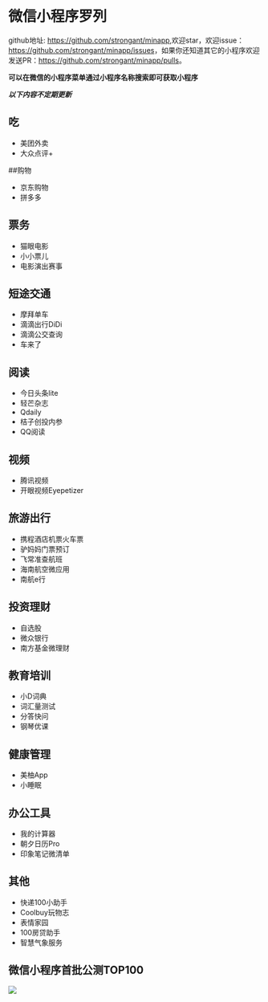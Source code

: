 # 微信小程序罗列
github地址: <https://github.com/strongant/minapp>,欢迎star，欢迎issue：<https://github.com/strongant/minapp/issues>，如果你还知道其它的小程序欢迎发送PR：<https://github.com/strongant/minapp/pulls>。

**可以在微信的小程序菜单通过小程序名称搜索即可获取小程序**

***以下内容不定期更新***

## 吃

* 美团外卖
* 大众点评+

##购物

* 京东购物
* 拼多多

## 票务

* 猫眼电影
* 小小票儿
* 电影演出赛事

## 短途交通

* 摩拜单车
* 滴滴出行DiDi
* 滴滴公交查询
* 车来了

## 阅读

* 今日头条lite
* 轻芒杂志
* Qdaily
* 桔子创投内参
* QQ阅读

## 视频

* 腾讯视频
* 开眼视频Eyepetizer

## 旅游出行

* 携程酒店机票火车票
* 驴妈妈门票预订
* 飞常准查航班
* 海南航空微应用
* 南航e行

## 投资理财

* 自选股
* 微众银行
* 南方基金微理财

## 教育培训

* 小D词典
* 词汇量测试
* 分答快问
* 钢琴优课

## 健康管理

* 美柚App
* 小睡眠

## 办公工具

* 我的计算器
* 朝夕日历Pro
* 印象笔记微清单

## 其他

* 快递100小助手
* Coolbuy玩物志
* 表情家园
* 100房贷助手
* 智慧气象服务

## 微信小程序首批公测TOP100
![](http://i1.piimg.com/567571/f70534ad259694a3.jpg)
